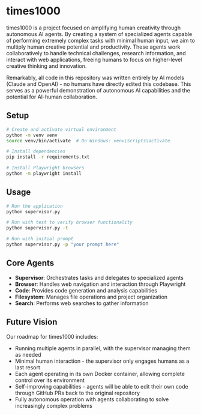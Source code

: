 # times1000

times1000 is a project focused on amplifying human creativity through autonomous AI agents. By creating a system of specialized agents capable of performing extremely complex tasks with minimal human input, we aim to multiply human creative potential and productivity. These agents work collaboratively to handle technical challenges, research information, and interact with web applications, freeing humans to focus on higher-level creative thinking and innovation.

Remarkably, all code in this repository was written entirely by AI models (Claude and OpenAI) - no humans have directly edited this codebase. This serves as a powerful demonstration of autonomous AI capabilities and the potential for AI-human collaboration.

## Setup

```bash
# Create and activate virtual environment
python -m venv venv
source venv/bin/activate  # On Windows: venv\Scripts\activate

# Install dependencies
pip install -r requirements.txt

# Install Playwright browsers
python -m playwright install
```

## Usage

```bash
# Run the application
python supervisor.py

# Run with test to verify browser functionality
python supervisor.py -t

# Run with initial prompt
python supervisor.py -p "your prompt here"
```

## Core Agents

- **Supervisor**: Orchestrates tasks and delegates to specialized agents
- **Browser**: Handles web navigation and interaction through Playwright
- **Code**: Provides code generation and analysis capabilities
- **Filesystem**: Manages file operations and project organization
- **Search**: Performs web searches to gather information

## Future Vision

Our roadmap for times1000 includes:

- Running multiple agents in parallel, with the supervisor managing them as needed
- Minimal human interaction - the supervisor only engages humans as a last resort
- Each agent operating in its own Docker container, allowing complete control over its environment
- Self-improving capabilities - agents will be able to edit their own code through GitHub PRs back to the original repository
- Fully autonomous operation with agents collaborating to solve increasingly complex problems